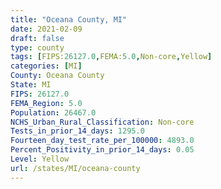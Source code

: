 ```yaml
---
title: "Oceana County, MI"
date: 2021-02-09
draft: false
type: county
tags: [FIPS:26127.0,FEMA:5.0,Non-core,Yellow]
categories: [MI]
County: Oceana County
State: MI
FIPS: 26127.0
FEMA_Region: 5.0
Population: 26467.0
NCHS_Urban_Rural_Classification: Non-core
Tests_in_prior_14_days: 1295.0
Fourteen_day_test_rate_per_100000: 4893.0
Percent_Positivity_in_prior_14_days: 0.05
Level: Yellow
url: /states/MI/oceana-county
---
```




